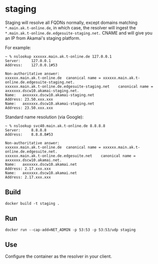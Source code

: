 # staging

Staging will resolve all FQDNs normally, except domains matching ```*.main.ak.t-online.de```, in which case, the resolver will ingest the ```*.main.ak.t-online.de.edgesuite-staging.net.``` CNAME and will give you an IP from Akamai's staging platform.


For example:

```
~ % nslookup xxxxxx.main.ak.t-online.de 127.0.0.1
Server:		127.0.0.1
Address:	127.0.0.1#53

Non-authoritative answer:
xxxxxx.main.ak.t-online.de	canonical name = xxxxxx.main.ak.t-online.de.edgesuite-staging.net.
xxxxxx.main.ak.t-online.de.edgesuite-staging.net	canonical name = axxxxxx.dscw10.akamai-staging.net.
Name:	axxxxxx.dscw10.akamai-staging.net
Address: 23.50.xxx.xxx
Name:	axxxxxx.dscw10.akamai-staging.net
Address: 23.50.xxx.xxx
```

Standard name resolution (via Google):

```
~ % nslookup svc40.main.ak.t-online.de 8.8.8.8  
Server:		8.8.8.8
Address:	8.8.8.8#53

Non-authoritative answer:
xxxxxx.main.ak.t-online.de	canonical name = xxxxxx.main.ak.t-online.de.edgesuite.net.
xxxxxx.main.ak.t-online.de.edgesuite.net	canonical name = axxxxxx.dscw10.akamai.net.
Name:	axxxxxx.dscw10.akamai.net
Address: 2.17.xxx.xxx
Name:	axxxxxx.dscw10.akamai.net
Address: 2.17.xxx.xxx
```


## Build

```
docker build -t staging .
```

## Run

```
docker run --cap-add=NET_ADMIN -p 53:53 -p 53:53/udp staging
```

## Use

Configure the container as the resolver in your client. 